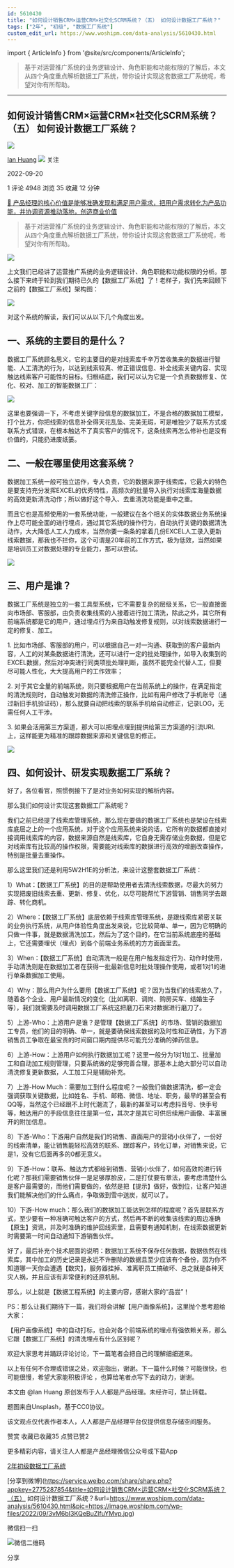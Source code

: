 ```yaml
---
id: 5610430
title: "如何设计销售CRM×运营CRM×社交化SCRM系统？（五） 如何设计数据工厂系统？"
tags: ["2年", "初级", "数据工厂系统"]
custom_edit_url: https://www.woshipm.com/data-analysis/5610430.html
---
```

import { ArticleInfo } from '@site/src/components/ArticleInfo';

<ArticleInfo
    author="Ian Huang"
    authorLink="https://www.woshipm.com/u/143695"
    published="2022-09-20"
    views={4948}
    comments={1}
    collects={35}
/>

> 基于对运营推广系统的业务逻辑设计、角色职能和功能权限的了解后，本文从四个角度重点解析数据工厂系统，带你设计实现这套数据工厂系统呢，希望对你有所帮助。

---

## 如何设计销售CRM×运营CRM×社交化SCRM系统？（五） 如何设计数据工厂系统？

[![](https://static.woshipm.com/view/woshipm_api_def_20230422200655_2343.jpg?imageView2/1/w/72/h/72/q/100)](https://www.woshipm.com/u/143695)

[Ian Huang](https://www.woshipm.com/u/143695) ![](https://static.woshipm.com/tag/1121_1@2x.png) 关注

2022-09-20

1 评论 4948 浏览 35 收藏 12 分钟

[🔗 产品经理的核心价值是能够准确发现和满足用户需求，把用户需求转化为产品功能，并协调资源推动落地，创造商业价值](https://ke.qidianla.com/courses/90pm)

> 基于对运营推广系统的业务逻辑设计、角色职能和功能权限的了解后，本文从四个角度重点解析数据工厂系统，带你设计实现这套数据工厂系统呢，希望对你有所帮助。

![](https://image.woshipm.com/wp-files/2022/09/3vM6bI3KQeBuZlfuYMvp.jpg)

上文我们已经讲了运营推广系统的业务逻辑设计、角色职能和功能权限的分析。那么接下来终于轮到我们期待已久的【数据工厂系统】了！老样子，我们先来回顾下之前的【数据工厂系统】架构图：

![](https://image.woshipm.com/wp-files/2022/09/eW1TLegDNiHmWq1lvzsa.png)

对这个系统的解读，我们可以从以下几个角度出发。

## 一、系统的主要目的是什么？

数据工厂系统顾名思义，它的主要目的是对线索库千辛万苦收集来的数据进行智能、人工清洗的行为，以达到线索较真、修正错误信息、补全线索关键内容、实现触达线索客户可能性的目标。归根结底，我们可以认为它是一个负责数据修复、优化、校对、加工的智能数据工厂：

![](https://image.woshipm.com/wp-files/2022/09/0FbqmEGk6fWgLESO73gt.png)

这里也要强调一下，不考虑关键字段信息的数据加工，不是合格的数据加工模型，打个比方，你把线索的信息补全得天花乱坠、完美无瑕，可是唯独少了联系方式或联系方式错误，在根本触达不了真实客户的情况下，这条线索再怎么修补也是没有价值的，只能扔进废纸篓。

## 二、一般在哪里使用这套系统？

数据加工系统一般可独立运作，专人负责，它的数据来源于线索库，它最大的特色是要支持充分发挥EXCEL的优秀特性，高频次的批量导入执行对线索库海量数据的高效更新清洗动作；所以做好这个导入、去重清洗功能是重中之重。

而且它也是高频使用的一套系统功能，一般建议在各个相关的实体数据业务系统操作上尽可能全面的进行埋点，通过其它系统的操作行为，自动执行关键的数据清洗动作，大大降低人工人力成本，当然你要一条条的拿着几份EXCEL人工录入更新线索数据，那我也不拦你，这个可谓是20年前的工作方式，极为低效，当然如果是培训员工对数据处理的专业能力，那可以尝试。

![](https://image.woshipm.com/wp-files/2022/09/0tGJVWcAesurXnSfr6Jw.jpg)

## 三、用户是谁？

数据工厂系统是独立的一套工具型系统，它不需要复杂的层级关系，它一般直接面向市场部、客服部，由负责收集线索的人接着进行加工清洗，除此之外，其它所有前端系统都是它的用户，通过埋点行为来自动触发修复规则，以对线索数据进行一定的修复、加工。

1\. 比如市场部、客服部的用户，可以根据自己一对一沟通、获取到的客户最新内容，人工的对某条数据进行清洗，还可以进行一定的批处理操作，如导入收集到的EXCEL数据，然后对冲突进行同类项批处理判断，虽然不能完全代替人工，但要尽可能人性化，大大提高用户的工作效率；

2\. 对于其它全量的前端系统，则只要根据用户在当前系统上的操作，在满足指定的清洗规则时，自动触发对数据的清洗修正操作，比如有用户修改了手机账号（通过新旧手机验证码），那么就要自动把线索的联系手机给自动修正，记录LOG，无需任何人工干涉。

3\. 如果会活用第三方渠道，那大可以把埋点埋到提供给第三方渠道的引流URL上，这样能更为精准的跟踪数据来源和关键信息的修正。

![](https://image.woshipm.com/wp-files/2022/09/oWgptOPnBlnGZ5jYU8hy.jpg)

## 四、如何设计、研发实现数据工厂系统？

好了，各位看官，照惯例接下了是对业务如何实现的解析内容。

那么我们如何设计实现这套数据工厂系统呢？

我们之前已经提了线索库管理系统，那么现在要做的数据工厂系统也是架设在线索库底层之上的一个应用系统，对于这个应用系统来说的话，它所有的数据都直接对接调用线索库的内容，数据来源自然是线索库，它自身无需存储业务数据，但是它对线索库有比较高的操作权限，需要能对线索库的数据进行高效的增删改查操作，特别是批量去重操作。

那么这里我们还是利用5W2H1E的分析法，来设计这整套数据工厂系统：

1）What：【数据工厂系统】的目的是帮助使用者去清洗线索数据，尽最大的努力实现把废旧线索去重、更新、修复、优化，以尽可能帮忙下游营销、销售同学去跟踪、转化商机。

2）Where：【数据工厂系统】底层依赖于线索库管理系统，是跟线索库紧密关联的业务执行系统，从用户体验性角度出发来说，它比较简单、单一，因为它明确的只做一件事，就是数据清洗加工，然后为了这个目的，在它当前系统底座的基础上，它还需要埋伏（埋点）到各个前端业务系统的方方面面里去。

3）When：【数据工厂系统】自动清洗一般是在用户触发指定行为、动作时使用，手动清洗则是在数据加工者在获得一批最新信息时批处理操作使用，或者1对1的进行单条数据加工使用。

4）Why：那么用户为什么要用【数据工厂系统】呢？因为当我们的线索放久了，随着各个企业、用户最新情况的变化（比如离职、调岗、购房买车、结婚生子等），我们就需要及时调用数据工厂系统这把磨刀石来对数据进行磨刀了。

5）上游-Who：上游用户是谁？是管理【数据工厂系统】的市场、营销的数据加工专员，他们的目的明确、单一，就是要确保线索数据的及时性和正确性，为下游销售员工争取在最宝贵的时间窗口期内提供尽可能充分准确的弹药信息。

6）上游-How：上游用户如何执行数据加工呢？这里一般分为1对1加工、批量加工和自动加工规则管理，只要系统做的足够完善合理，那基本上绝大部分可以自动清洗修复更新数据，人工加工只是辅助补充。

7）上游-How Much：需要加工到什么程度呢？一般我们做数据清洗，都一定会强调获取关键数据，比如姓名、手机、邮箱、微信、地址、职务，最早的甚至会有QQ等，当然这个已经跟不上时代潮流了，最新的甚至可以考虑抖音号、快手号等，触达用户的手段信息往往是第一位，其次才是其它可供后续用户画像、丰富展开的附加信息。

8）下游-Who：下游用户自然是我们的销售、直面用户的营销小伙伴了，一份好的线索清单，能让销售能轻松高效的联系、跟踪客户，转化订单，对销售来说，它是1，没有它后面再多的0都无意义。

9）下游-How：联系、触达方式都给到销售、营销小伙伴了，如何高效的进行转化呢？那我们需要销售伙伴一是足够厚脸皮，二是打仗要有章法，要考虑清楚什么是客户最需要的，而他们需要做的，依然是把【提示】做好，做到位，让客户知道我们能解决他们的什么痛点，争取做到雪中送炭，就可以了。

10）下游-How much：那么我们的数据加工能达到怎样的程度呢？首先是联系方式，至少要有一种准确可触达客户的方式，然后再不断的收集该线索的周边准确【原生】资讯，并及时准确的维护回线索里，且需要有通知机制，在线索数据更新时需要第一时间自动通知下游销售伙伴。

好了，最后补充个技术层面的说明：数据加工系统不保存任何数据，数据依然在线索库，其中加工的历史记录是永远不许删除的数据且至少应该有个备份，因为你不知道哪一天你会遭遇【数灾】，服务器挂掉、准离职员工搞破坏、总之就是各种天灾人祸，并且应该有非常便利的还原机制。

那么，以上就是【数据工程系统】的主要内容，感谢大家的“品尝”！

PS：那么让我们期待下一篇，我们将会讲解【用户画像系统】，这里抛个思考题给大家：

【用户画像系统】中的自动打标，也会对各个前端系统的埋点有强依赖关系，那么它跟【数据工厂系统】的清洗埋点有什么区别呢？

欢迎大家思考并踊跃评论讨论，下一篇笔者会把自己的理解细细道来。

以上有任何不合理或错误之处，欢迎指出，谢谢。下一篇什么时候？可能很快，也可能很慢，希望大家能积极评论 ，也算给笔者点写下去的动力，谢谢。

本文由 @Ian Huang 原创发布于人人都是产品经理。未经许可，禁止转载。

题图来自Unsplash，基于CC0协议。

该文观点仅代表作者本人，人人都是产品经理平台仅提供信息存储空间服务。

赞赏 收藏已收藏35 点赞已赞2

更多精彩内容，请关注人人都是产品经理微信公众号或下载App

[2年](https://www.woshipm.com/tag/2%e5%b9%b4)[初级](https://www.woshipm.com/tag/%e5%88%9d%e7%ba%a7)[数据工厂系统](https://www.woshipm.com/tag/%e6%95%b0%e6%8d%ae%e5%b7%a5%e5%8e%82%e7%b3%bb%e7%bb%9f)

[分享到微博](https://service.weibo.com/share/share.php?appkey=2775287854&title=如何设计销售CRM×运营CRM×社交化SCRM系统？（五） 如何设计数据工厂系统？&url=https://www.woshipm.com/data-analysis/5610430.html&pic=https://image.woshipm.com/wp-files/2022/09/3vM6bI3KQeBuZlfuYMvp.jpg)

微信扫一扫

![微信二维码](https://api.pwmqr.com/qrcode/create/?url=https://www.woshipm.com/data-analysis/5610430.html)

分享